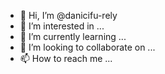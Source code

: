 - 👋 Hi, I’m @danicifu-rely
- 👀 I’m interested in ...
- 🌱 I’m currently learning ...
- 💞️ I’m looking to collaborate on ...
- 📫 How to reach me ...

<!---
danicifu-rely/danicifu-rely is a ✨ special ✨ repository because its `README.md` (this file) appears on your GitHub profile.
You can click the Preview link to take a look at your changes.
--->
